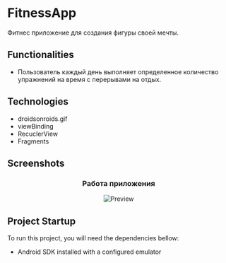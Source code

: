 # FitnessApp
Фитнес приложение для создания фигуры своей мечты.

## Functionalities
- Пользователь каждый день выполняет определенное количество упражнений на время с перерывами на отдых.



## Technologies
- droidsonroids.gif
- viewBinding
- RecuclerView
- Fragments

## Screenshots 
<h3 align="center"><strong>Работа приложения</strong></h3>
<p align="center">
  <img src="https://i.ibb.co/BLXwrx5/fitness-gif.gif" alt="Preview"/>
</p>



## Project Startup

To run this project, you will need the dependencies bellow:

- Android SDK installed with a configured emulator
